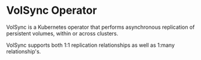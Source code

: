 # VolSync Operator

VolSync is a Kubernetes operator that performs asynchronous replication of persistent volumes, within or across clusters. 

VolSync supports both 1:1 replication relationships as well as 1:many relationship's. 

